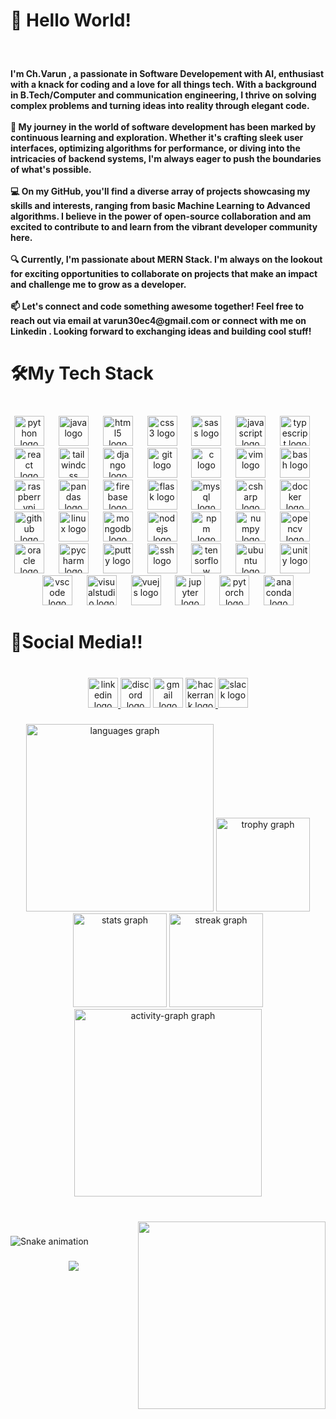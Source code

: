 <h1 align="left">👋 Hello World!</h1>

###

<br clear="both">

<h4 align="left">I'm Ch.Varun , a passionate in Software Developement with AI, enthusiast with a knack for coding and a love for all things tech. With a background in B.Tech/Computer and communication engineering, I thrive on solving complex problems and turning ideas into reality through elegant code.<br><br>🚀 My journey in the world of software development has been marked by continuous learning and exploration. Whether it's crafting sleek user interfaces, optimizing algorithms for performance, or diving into the intricacies of backend systems, I'm always eager to push the boundaries of what's possible.<br><br>💻 On my GitHub, you'll find a diverse array of projects showcasing my skills and interests, ranging from basic Machine Learning to Advanced algorithms. I believe in the power of open-source collaboration and am excited to contribute to and learn from the vibrant developer community here.<br><br>🔍 Currently, I'm passionate about MERN Stack. I'm always on the lookout for exciting opportunities to collaborate on projects that make an impact and challenge me to grow as a developer.<br><br>📫 Let's connect and code something awesome together! Feel free to reach out via email at varun30ec4@gmail.com  or connect with me on Linkedin . Looking forward to exchanging ideas and building cool stuff!</h4>

###

<h1 align="left">🛠️My Tech Stack</h1>

###

<br clear="both">

<div align="center">
  <img src="https://cdn.jsdelivr.net/gh/devicons/devicon/icons/python/python-original.svg" height="48" alt="python logo"  />
  <img width="15" />
  <img src="https://cdn.jsdelivr.net/gh/devicons/devicon/icons/java/java-original.svg" height="48" alt="java logo"  />
  <img width="15" />
  <img src="https://cdn.jsdelivr.net/gh/devicons/devicon/icons/html5/html5-original.svg" height="48" alt="html5 logo"  />
  <img width="15" />
  <img src="https://cdn.jsdelivr.net/gh/devicons/devicon/icons/css3/css3-original.svg" height="48" alt="css3 logo"  />
  <img width="15" />
  <img src="https://cdn.jsdelivr.net/gh/devicons/devicon/icons/sass/sass-original.svg" height="48" alt="sass logo"  />
  <img width="15" />
  <img src="https://cdn.jsdelivr.net/gh/devicons/devicon/icons/javascript/javascript-original.svg" height="48" alt="javascript logo"  />
  <img width="15" />
  <img src="https://cdn.jsdelivr.net/gh/devicons/devicon/icons/typescript/typescript-original.svg" height="48" alt="typescript logo"  />
  <img width="15" />
  <img src="https://cdn.jsdelivr.net/gh/devicons/devicon/icons/react/react-original.svg" height="48" alt="react logo"  />
  <img width="15" />
  <img src="https://cdn.jsdelivr.net/gh/devicons/devicon/icons/tailwindcss/tailwindcss-original-wordmark.svg" height="48" alt="tailwindcss logo"  />
  <img width="15" />
  <img src="https://cdn.jsdelivr.net/gh/devicons/devicon/icons/django/django-plain.svg" height="48" alt="django logo"  />
  <img width="15" />
  <img src="https://cdn.jsdelivr.net/gh/devicons/devicon/icons/git/git-original.svg" height="48" alt="git logo"  />
  <img width="15" />
  <img src="https://cdn.jsdelivr.net/gh/devicons/devicon/icons/c/c-original.svg" height="48" alt="c logo"  />
  <img width="15" />
  <img src="https://cdn.jsdelivr.net/gh/devicons/devicon/icons/vim/vim-original.svg" height="48" alt="vim logo"  />
  <img width="15" />
  <img src="https://cdn.jsdelivr.net/gh/devicons/devicon/icons/bash/bash-original.svg" height="48" alt="bash logo"  />
  <img width="15" />
  <img src="https://cdn.jsdelivr.net/gh/devicons/devicon/icons/raspberrypi/raspberrypi-original.svg" height="48" alt="raspberrypi logo"  />
  <img width="15" />
  <img src="https://cdn.jsdelivr.net/gh/devicons/devicon/icons/pandas/pandas-original.svg" height="48" alt="pandas logo"  />
  <img width="15" />
  <img src="https://cdn.jsdelivr.net/gh/devicons/devicon/icons/firebase/firebase-plain.svg" height="48" alt="firebase logo"  />
  <img width="15" />
  <img src="https://cdn.jsdelivr.net/gh/devicons/devicon/icons/flask/flask-original.svg" height="48" alt="flask logo"  />
  <img width="15" />
  <img src="https://cdn.jsdelivr.net/gh/devicons/devicon/icons/mysql/mysql-original.svg" height="48" alt="mysql logo"  />
  <img width="15" />
  <img src="https://cdn.jsdelivr.net/gh/devicons/devicon/icons/csharp/csharp-original.svg" height="48" alt="csharp logo"  />
  <img width="15" />
  <img src="https://cdn.jsdelivr.net/gh/devicons/devicon/icons/docker/docker-original.svg" height="48" alt="docker logo"  />
  <img width="15" />
  <img src="https://cdn.jsdelivr.net/gh/devicons/devicon/icons/github/github-original.svg" height="48" alt="github logo"  />
  <img width="15" />
  <img src="https://cdn.jsdelivr.net/gh/devicons/devicon/icons/linux/linux-original.svg" height="48" alt="linux logo"  />
  <img width="15" />
  <img src="https://cdn.jsdelivr.net/gh/devicons/devicon/icons/mongodb/mongodb-original.svg" height="48" alt="mongodb logo"  />
  <img width="15" />
  <img src="https://cdn.jsdelivr.net/gh/devicons/devicon/icons/nodejs/nodejs-original.svg" height="48" alt="nodejs logo"  />
  <img width="15" />
  <img src="https://cdn.jsdelivr.net/gh/devicons/devicon/icons/npm/npm-original-wordmark.svg" height="48" alt="npm logo"  />
  <img width="15" />
  <img src="https://cdn.jsdelivr.net/gh/devicons/devicon/icons/numpy/numpy-original.svg" height="48" alt="numpy logo"  />
  <img width="15" />
  <img src="https://cdn.jsdelivr.net/gh/devicons/devicon/icons/opencv/opencv-original.svg" height="48" alt="opencv logo"  />
  <img width="15" />
  <img src="https://cdn.jsdelivr.net/gh/devicons/devicon/icons/oracle/oracle-original.svg" height="48" alt="oracle logo"  />
  <img width="15" />
  <img src="https://cdn.jsdelivr.net/gh/devicons/devicon/icons/pycharm/pycharm-original.svg" height="48" alt="pycharm logo"  />
  <img width="15" />
  <img src="https://cdn.jsdelivr.net/gh/devicons/devicon/icons/putty/putty-original.svg" height="48" alt="putty logo"  />
  <img width="15" />
  <img src="https://cdn.jsdelivr.net/gh/devicons/devicon/icons/ssh/ssh-original.svg" height="48" alt="ssh logo"  />
  <img width="15" />
  <img src="https://cdn.jsdelivr.net/gh/devicons/devicon/icons/tensorflow/tensorflow-original.svg" height="48" alt="tensorflow logo"  />
  <img width="15" />
  <img src="https://cdn.jsdelivr.net/gh/devicons/devicon/icons/ubuntu/ubuntu-plain.svg" height="48" alt="ubuntu logo"  />
  <img width="15" />
  <img src="https://cdn.jsdelivr.net/gh/devicons/devicon/icons/unity/unity-original.svg" height="48" alt="unity logo"  />
  <img width="15" />
  <img src="https://cdn.jsdelivr.net/gh/devicons/devicon/icons/vscode/vscode-original.svg" height="48" alt="vscode logo"  />
  <img width="15" />
  <img src="https://cdn.jsdelivr.net/gh/devicons/devicon/icons/visualstudio/visualstudio-plain.svg" height="48" alt="visualstudio logo"  />
  <img width="15" />
  <img src="https://cdn.jsdelivr.net/gh/devicons/devicon/icons/vuejs/vuejs-original.svg" height="48" alt="vuejs logo"  />
  <img width="15" />
  <img src="https://cdn.jsdelivr.net/gh/devicons/devicon/icons/jupyter/jupyter-original.svg" height="48" alt="jupyter logo"  />
  <img width="15" />
  <img src="https://cdn.jsdelivr.net/gh/devicons/devicon/icons/pytorch/pytorch-original.svg" height="48" alt="pytorch logo"  />
  <img width="15" />
  <img src="https://cdn.jsdelivr.net/gh/devicons/devicon/icons/anaconda/anaconda-original.svg" height="48" alt="anaconda logo"  />
</div>

###

<h1 align="left">📱Social Media!!</h1>

###

<br clear="both">

<div align="center">
  <a href="https://www.linkedin.com/in/ch-varun-211118249/" target="_blank">
    <img src="https://img.shields.io/static/v1?message=LinkedIn&logo=linkedin&label=&color=0077B5&logoColor=white&labelColor=&style=plastic" height="48" alt="linkedin logo"  />
  </a>
  <img src="https://img.shields.io/static/v1?message=Discord&logo=discord&label=&color=7289DA&logoColor=white&labelColor=&style=plastic" height="48" alt="discord logo"  />
  <img src="https://img.shields.io/static/v1?message=Gmail&logo=gmail&label=&color=D14836&logoColor=white&labelColor=&style=plastic" height="48" alt="gmail logo"  />
  <a href="https://leetcode.com/varun200388/" target="_blank">
    <img src="https://img.shields.io/static/v1?message=leetcode&logo=hackerrank&label=&color=2EC866&logoColor=white&labelColor=&style=plastic" height="48" alt="hackerrank logo"  />
  </a>
  <img src="https://img.shields.io/static/v1?message=Slack&logo=slack&label=&color=4A154B&logoColor=white&labelColor=&style=plastic" height="48" alt="slack logo"  />
</div>

###

<div align="center">
  <img src="https://github-readme-stats.vercel.app/api/top-langs?username=TheCoder30ec4&locale=en&hide_title=true&layout=compact&card_width=320&langs_count=10&theme=gruvbox&hide_border=true&order=2" height="300" alt="languages graph"  />
  <img src="https://github-profile-trophy.vercel.app?username=TheCoder30ec4&theme=dracula&column=-1&row=1&margin-w=8&margin-h=8&no-bg=false&no-frame=false&order=4" height="150" alt="trophy graph"  />
  <img src="https://github-readme-stats.vercel.app/api?username=TheCoder30ec4&hide_title=false&hide_rank=false&show_icons=true&include_all_commits=true&count_private=true&disable_animations=false&theme=dracula&locale=en&hide_border=false&order=1" height="150" alt="stats graph"  />
  <img src="https://streak-stats.demolab.com?user=TheCoder30ec4&locale=en&mode=daily&theme=dracula&hide_border=false&border_radius=5&order=3" height="150" alt="streak graph"  />
  <img src="https://github-readme-activity-graph.vercel.app/graph?username=TheCoder30ec4&radius=16&theme=react&area=true&order=5" height="300" alt="activity-graph graph"  />
</div>

###

<br clear="both">

<img align="right" height="300" src="https://i.gifer.com/YCZM.gif"  />

###

<img src="https://raw.githubusercontent.com/TheCoder30ec4/TheCoder30ec4/output/snake.svg" alt="Snake animation" />

###

<div align="center">
  <img src="https://profile-counter.glitch.me/TheCoder30ec4/count.svg?"  />
</div>

###
